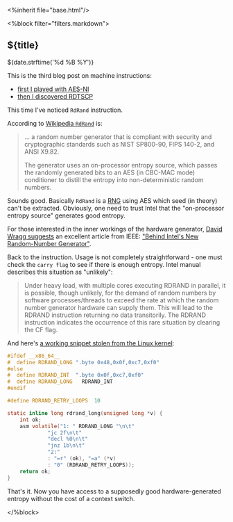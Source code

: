 <%inherit file="base.html"/>

<article>
<%block filter="filters.markdown">

${title}
====================================

<div class="date">${date.strftime('%d %B %Y')}</div>

This is the third blog post on machine instructions:

 * [first I played with AES-NI](/2012-09-24-aes-support-in-westmere/)
 * [then I discovered RDTSCP](/2013-01-28-counting-cycles---rdtsc/)

This time I've noticed `RdRand` instruction.

According to [Wikipedia `RdRand`](https://en.wikipedia.org/wiki/RDRAND) is:

> ... a random number generator that is compliant with security and
> cryptographic standards such as NIST SP800-90, FIPS 140-2,
> and ANSI X9.82.
>
> The generator uses an on-processor entropy source, which passes the
> randomly generated bits to an AES (in CBC-MAC mode) conditioner to
> distill the entropy into non-deterministic random numbers.

Sounds good. Basically `RdRand` is a
[RNG](https://en.wikipedia.org/wiki/Random_number_generation) using
AES which seed (in theory) can't be extracted. Obviously, one need to
trust Intel that the "on-processor entropy source" generates good
entropy.

For those interested in the inner workings of the hardware generator,
[David Wragg suggests](https://twitter.com/dwragg/status/316243269434613761)
an excellent article from IEEE: ["Behind Intel's New Random-Number Generator"](http://spectrum.ieee.org/computing/hardware/behind-intels-new-randomnumber-generator/0).

Back to the instruction. Usage is not completely straightforward - one
must check the `carry flag` to see if there is enough entropy. Intel manual describes this situation as "unlikely":

> Under heavy load, with multiple cores executing RDRAND in parallel,
> it is possible, though unlikely, for the demand of random numbers by
> software processes/threads to exceed the rate at which the random
> number generator hardware can supply them. This will lead to the
> RDRAND instruction returning no data transitorily. The RDRAND
> instruction indicates the occurrence of this rare situation by
> clearing the CF flag.


And here's [a working snippet stolen from the Linux kernel](https://github.com/torvalds/linux/commit/49d859d78c5aeb998b6936fcb5f288f78d713489#L4R34):

```.c
#ifdef __x86_64__
#  define RDRAND_LONG ".byte 0x48,0x0f,0xc7,0xf0"
#else
#  define RDRAND_INT  ".byte 0x0f,0xc7,0xf0"
#  define RDRAND_LONG	RDRAND_INT
#endif

#define RDRAND_RETRY_LOOPS	10

static inline long rdrand_long(unsigned long *v) {
	int ok;
	asm volatile("1: " RDRAND_LONG "\n\t"
		     "jc 2f\n\t"
		     "decl %0\n\t"
		     "jnz 1b\n\t"
		     "2:"
		     : "=r" (ok), "=a" (*v)
		     : "0" (RDRAND_RETRY_LOOPS));
	return ok;
}
```

That's it. Now you have access to a supposedly good hardware-generated
entropy without the cost of a context switch.

</%block>
</article>
